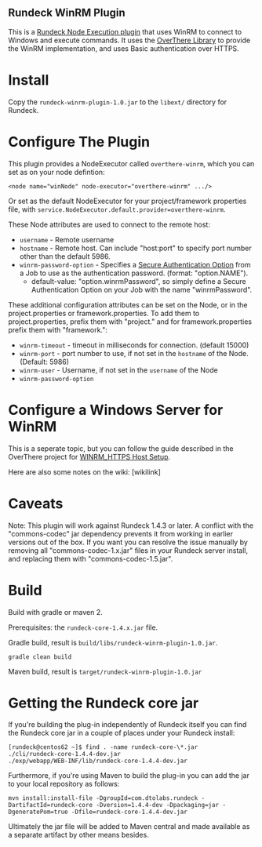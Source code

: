 Rundeck WinRM Plugin
--------------------

This is a [Rundeck Node Execution plugin][1] that uses WinRM to connect to Windows and execute commands.  It uses the [OverThere Library][2] to provide the WinRM implementation, and uses Basic authentication over HTTPS.

[1]: http://rundeck.org/docs/manual/plugins.html#node-execution-plugins
[2]: https://github.com/xebialabs/overthere/

Install
====

Copy the `rundeck-winrm-plugin-1.0.jar` to the `libext/` directory for Rundeck.

Configure The Plugin
====

This plugin provides a NodeExecutor called `overthere-winrm`, which you can set as on your node defintion:

	<node name="winNode" node-executor="overthere-winrm" .../>

Or set as the default NodeExecutor for your project/framework properties file, with `service.NodeExecutor.default.provider=overthere-winrm`.

These Node attributes are used to connect to the remote host:

* `username` - Remote username
* `hostname` - Remote host. Can include "host:port" to specify port number other than the default 5986.
* `winrm-password-option` - Specifies a [Secure Authentication Option][1] from a Job to use as the authentication password. (format: "option.NAME"). 
	* default-value: "option.winrmPassword", so simply define a Secure Authentication Option on your Job with the name "winrmPassword".

[1]: http://rundeck.org/docs/manual/job-options.html#secure-options

These additional configuration attributes can be set on the Node, or in the project.properties or framework.properties. To add them to project.properties, prefix them with "project." and for framework.properties prefix them with "framework.":

* `winrm-timeout` - timeout in milliseconds for connection. (default 15000)
* `winrm-port` - port number to use, if not set in the `hostname` of the Node. (Default: 5986)
* `winrm-user` - Username, if not set in the `username` of the Node
* `winrm-password-option`

Configure a Windows Server for WinRM 
====

This is a seperate topic, but you can follow the guide described in the OverThere project for [WINRM_HTTPS Host Setup][1].

[1]: https://github.com/xebialabs/overthere/#cifs_host_setup

Here are also some notes on the wiki: [wikilink]

Caveats
====

Note: This plugin will work against Rundeck 1.4.3 or later.  A conflict with the "commons-codec" jar dependency prevents it from working in earlier versions out of the box.  If you want you can resolve the issue manually by removing all "commons-codec-1.x.jar" files in your Rundeck server install, and replacing them with "commons-codec-1.5.jar".

Build
=====

Build with gradle or maven 2.

Prerequisites: the `rundeck-core-1.4.x.jar` file.

Gradle build, result is `build/libs/rundeck-winrm-plugin-1.0.jar`.

	gradle clean build

Maven build, result is `target/rundeck-winrm-plugin-1.0.jar`

Getting the Rundeck core jar
====	

If you're building the plug-in independently of Rundeck itself you can find the Rundeck core jar in a couple of places under your Rundeck install:

	[rundeck@centos62 ~]$ find . -name rundeck-core-\*.jar
	./cli/rundeck-core-1.4.4-dev.jar
	./exp/webapp/WEB-INF/lib/rundeck-core-1.4.4-dev.jar

Furthermore, if you're using Maven to build the plug-in you can add the jar to your local repository as follows:

	mvn install:install-file -DgroupId=com.dtolabs.rundeck -DartifactId=rundeck-core -Dversion=1.4.4-dev -Dpackaging=jar -DgeneratePom=true -Dfile=rundeck-core-1.4.4-dev.jar

Ultimately the jar file will be added to Maven central and made available as a separate artifact by other means besides.

